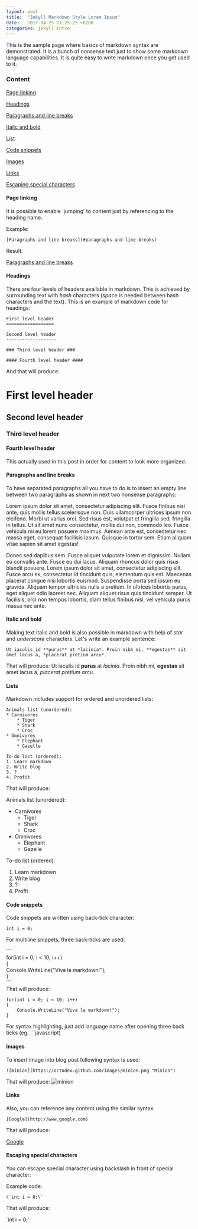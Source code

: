 ```yaml
---
layout: post
title:  "Jekyll Markdown Style Lorem Ipsum"
date:   2017-04-25 11:25:25 +0200
categories: jekyll intro
---
```


This is the sample page where basics of markdown syntax are demonstrated. It is a bunch of nonsense text just to show some markdown language capabilities. It is quite easy to write markdown once you get used to it.

### Content

[Page linking](#page-linking)

[Headings](#headings)

[Paragraphs and line breaks](#paragraphs-and-line-breaks)

[Italic and bold](#italic-and-bold)

[List](#lists)

[Code snippets](#code-snippets)

[Images](#images)

[Links](#links)

[Escaping special characters](#escaping-special-characters)

#### Page linking

It is possible to enable 'jumping' to content just by referencing to the heading name.

Example:

```
[Paragraphs and line breaks](#paragraphs-and-line-breaks)
```

Result:

[Paragraphs and line breaks](#paragraphs-and-line-breaks)

#### Headings ####

There are four levels of headers available in markdown. This is achieved by surrounding text with *hash* characters (*space* is needed between hash characters and the text). This is an example of markdown code for headings:

```
First level header
==================

Second level header
-------------------

### Third level header ###

#### Fourth level header ####
```

And that will produce:

First level header
==================

Second level header
-------------------

### Third level header ###

#### Fourth level header ####

This actually used in this post in order for content to look more organized.

#### Paragraphs and line breaks ####
To have separated paragraphs all you have to do is to insert an empty line between two paragraphs as shown in next two nonsense paragraphs:

Lorem ipsum dolor sit amet, consectetur adipiscing elit. Fusce finibus nisi ante, quis mollis tellus scelerisque non. Duis ullamcorper ultrices ipsum non eleifend. Morbi ut varius orci. Sed risus est, volutpat et fringilla sed, fringilla in tellus. Ut sit amet nunc consectetur, mollis dui non, commodo leo. Fusce vehicula mi eu lorem posuere maximus. Aenean ante est, consectetur nec massa eget, consequat facilisis ipsum. Quisque in tortor sem. Etiam aliquam vitae sapien sit amet egestas!

Donec sed dapibus sem. Fusce aliquet vulputate lorem et dignissim. Nullam eu convallis ante. Fusce eu dui lacus. Aliquam rhoncus dolor quis risus blandit posuere. Lorem ipsum dolor sit amet, consectetur adipiscing elit. Fusce arcu ex, consectetur id tincidunt quis, elementum quis est. Maecenas placerat congue nisi lobortis euismod. Suspendisse porta sed ipsum eu gravida. Aliquam tempor ultricies nulla a pretium. In ultrices lobortis purus, eget aliquet odio laoreet nec. Aliquam aliquet risus quis tincidunt semper. Ut facilisis, orci non tempus lobortis, diam tellus finibus nisl, vel vehicula purus massa nec ante. 

#### Italic and bold

Making text italic and bold is also possible in markdown with help of *star* and *underscore* characters. Let's write an example sentence:
```
Ut iaculis id **purus** at *lacinia*. Proin nibh mi, **egestas** sit amet lacus a, *placerat pretium arcu*.
```
That will produce:
Ut iaculis id **purus** at *lacinia*. Proin nibh mi, **egestas** sit amet lacus a, *placerat pretium arcu*.

#### Lists
Markdown includes support for ordered and unordered lists:
```
Animals list (unordered):
* Carnivores
    * Tiger
    * Shark
    * Croc
* Omnivores
    * Elephant
    * Gazelle

To-do list (ordered):
1. Learn markdown
2. Write blog 
3. ?
4. Profit
```
That will produce:

Animals list (unordered):
* Carnivores
    * Tiger
    * Shark
    * Croc
* Omnivores
    * Elephant
    * Gazelle

To-do list (ordered):

1. Learn markdown
2. Write blog 
3. ?
4. Profit

#### Code snippets

Code snippets are written using back-tick character:

`int i = 0;`

For multiline snippets, three back-ticks are used:

\`\`\`  
for(int i = 0; i < 10; i++)  
{  
    Console.WriteLine("Viva la markdown!");  
}  
\`\`\`  
That will produce:
```
for(int i = 0; i < 10; i++)
{
    Console.WriteLine("Viva la markdown!");
}
```
For syntax highlighting, just add language name after opening three back ticks (eg. \`\`\`javascript)
#### Images

To insert image into blog post following syntax is used:

```
![minion](https://octodex.github.com/images/minion.png "Minion")
```
That will produce:
![minion](https://octodex.github.com/images/minion.png "Minion")

#### Links

Also, you can reference any content using the similar syntax:

```
[Google](http://www.google.com)
```
That will produce:

[Google](http://www.google.com)

#### Escaping special characters

You can escape special character using backslash in front of special character:

Example code:

```
\`int i = 0;\` 
```

That will produce:

\`int i = 0;\` 

